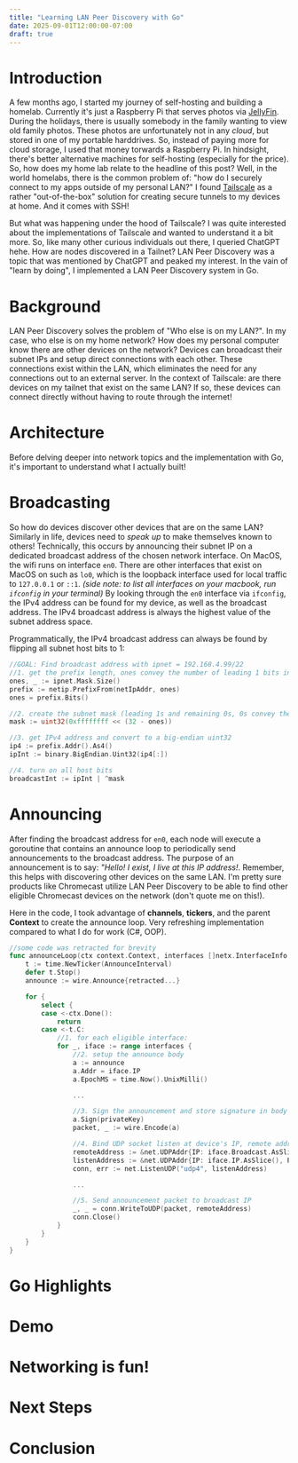 ```yaml
---
title: "Learning LAN Peer Discovery with Go"
date: 2025-09-01T12:00:00-07:00
draft: true
---
```


# Introduction
A few months ago, I started my journey of self-hosting and building a homelab.
Currently it's just a Raspberry Pi that serves photos via [JellyFin]().
During the holidays, there is usually somebody in the family wanting to view old family photos.
These photos are unfortunately not in any _cloud_, but stored in one of my portable harddrives.
So, instead of paying more for cloud storage, I used that money torwards a Raspberry Pi.
In hindsight, there's better alternative machines for self-hosting (especially for the price).
So, how does my home lab relate to the headline of this post?
Well, in the world homelabs, there is the common problem of: "how do I securely connect to my apps outside of my personal LAN?" I found [Tailscale]() as a rather "out-of-the-box" solution for creating secure tunnels to my devices at home.
And it comes with SSH! 

But what was happening under the hood of Tailscale?
I was quite interested about the implementations of Tailscale and wanted to understand it a bit more.
So, like many other curious individuals out there, I queried ChatGPT hehe. How are nodes discovered in a Tailnet?
LAN Peer Discovery was a topic that was mentioned by ChatGPT and peaked my interest.
In the vain of "learn by doing", I implemented a LAN Peer Discovery system in Go.

# Background
LAN Peer Discovery solves the problem of "Who else is on my LAN?".
In my case, who else is on my home network?
How does my personal computer know there are other devices on the network?
Devices can broadcast their subnet IPs and setup direct connections with each other.
These connections exist within the LAN, which eliminates the need for any connections out to an external server.
In the context of Tailscale: are there devices on my tailnet that exist on the same LAN?
If so, these devices can connect directly without having to route through the internet!

# Architecture
Before delving deeper into network topics and the implementation with Go, it's important to understand what I actually built!

# Broadcasting
So how do devices discover other devices that are on the same LAN? Similarly in life, devices need to *speak up* to make themselves known to others!
Technically, this occurs by announcing their subnet IP on a dedicated broadcast address of the chosen network interface.
On MacOS, the wifi runs on interface `en0`.
There are other interfaces that exist on MacOS on such as `lo0`, which is the loopback interface used for local traffic to `127.0.0.1` or `::1`.
*(side note: to list all interfaces on your macbook, run `ifconfig` in your terminal)*
By looking through the `en0` interface via `ifconfig`, the IPv4 address can be found for my device, as well as the broadcast address.
The IPv4 broadcast address is always the highest value of the subnet address space.

Programmatically, the IPv4 broadcast address can always be found by flipping all subnet host bits to 1:

```go
//GOAL: Find broadcast address with ipnet = 192.168.4.99/22
//1. get the prefix length, ones convey the number of leading 1 bits in the subnet mask (i.e. the network portion)
ones, _ := ipnet.Mask.Size()
prefix := netip.PrefixFrom(netIpAddr, ones)
ones = prefix.Bits()

//2. create the subnet mask (leading 1s and remaining 0s, 0s convey the host address portion)
mask := uint32(0xffffffff << (32 - ones))

//3. get IPv4 address and convert to a big-endian uint32
ip4 := prefix.Addr().As4()
ipInt := binary.BigEndian.Uint32(ip4[:])

//4. turn on all host bits
broadcastInt := ipInt | ^mask
```

# Announcing
After finding the broadcast address for `en0`, each node will execute a goroutine that contains an announce loop to periodically send announcements to the broadcast address.
The purpose of an announcement is to say: *"Hello! I exist, I live at this IP address!*. Remember, this helps with discovering other devices on the same LAN. I'm pretty sure products like Chromecast utilize LAN Peer Discovery to be able to find other eligible Chromecast devices on the network (don't quote me on this!).

Here in the code, I took advantage of **channels**, **tickers**, and the parent **Context** to create the announce loop. Very refreshing implementation compared to what I do for work (C#, OOP).
```go
//some code was retracted for brevity
func announceLoop(ctx context.Context, interfaces []netx.InterfaceInfo, privateKey ed25519.PrivateKey) {
	t := time.NewTicker(AnnounceInterval)
	defer t.Stop()
	announce := wire.Announce{retracted...}

	for {
		select {
		case <-ctx.Done():
			return
		case <-t.C:
			//1. for each eligible interface:
			for _, iface := range interfaces {
				//2. setup the announce body
				a := announce
				a.Addr = iface.IP
				a.EpochMS = time.Now().UnixMilli()

                ...

				//3. Sign the announcement and store signature in body (ed25519)
				a.Sign(privateKey)
				packet, _ := wire.Encode(a)

				//4. Bind UDP socket listen at device's IP, remote address is broadcast address
				remoteAddress := &net.UDPAddr{IP: iface.Broadcast.AsSlice(), Port: AnnouncePort}
				listenAddress := &net.UDPAddr{IP: iface.IP.AsSlice(), Port: 0}
				conn, err := net.ListenUDP("udp4", listenAddress)

                ...

				//5. Send announcement packet to broadcast IP
				_, _ = conn.WriteToUDP(packet, remoteAddress)
				conn.Close()
			}
		}
	}
}
```


# Go Highlights

# Demo

# Networking is fun!

# Next Steps

# Conclusion